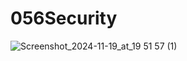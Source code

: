 # 056Security
![Screenshot_2024-11-19_at_19 51 57 (1)](https://github.com/user-attachments/assets/75c69760-53b2-4784-b56e-850d2651711f)
